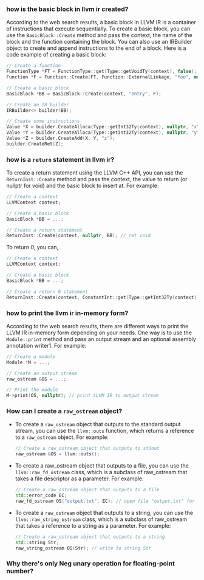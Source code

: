 
### how is the basic block in llvm ir created?

According to the web search results, a basic block in LLVM IR is a container of instructions that execute sequentially. To create a basic block, you can use the `BasicBlock::Create` method and pass the context, the name of the block and the function containing the block. You can also use an IRBuilder object to create and append instructions to the end of a block. Here is a code example of creating a basic block:

```cpp
// Create a function
FunctionType *FT = FunctionType::get(Type::getVoidTy(context), false);
Function *F = Function::Create(FT, Function::ExternalLinkage, "foo", module);

// Create a basic block
BasicBlock *BB = BasicBlock::Create(context, "entry", F);

// Create an IR builder
IRBuilder<> builder(BB);

// Create some instructions
Value *X = builder.CreateAlloca(Type::getInt32Ty(context), nullptr, "x");
Value *Y = builder.CreateAlloca(Type::getInt32Ty(context), nullptr, "y");
Value *Z = builder.CreateAdd(X, Y, "z");
builder.CreateRet(Z);
```

### how is a `return` statement in llvm ir?

To create a return statement using the LLVM C++ API, you can use the `ReturnInst::Create` method and pass the context, the value to return (or nullptr for void) and the basic block to insert at. For example:

```cpp
// Create a context
LLVMContext context;

// Create a basic block
BasicBlock *BB = ...;

// Create a return statement
ReturnInst::Create(context, nullptr, BB); // ret void
```

To return 0, you can,

```cpp
// Create a context
LLVMContext context;

// Create a basic block
BasicBlock *BB = ...;

// Create a return 0 statement
ReturnInst::Create(context, ConstantInt::get(Type::getInt32Ty(context), 0), BB); // ret i32 0
```

### how to print the llvm ir in-memory form?

According to the web search results, there are different ways to print the LLVM IR in-memory form depending on your needs. One way is to use the `Module::print` method and pass an output stream and an optional assembly annotation writer1. For example:

```cpp
// Create a module
Module *M = ...;

// Create an output stream
raw_ostream &OS = ...;

// Print the module
M->print(OS, nullptr); // print LLVM IR to output stream
```

### How can I create a `raw_ostream` object?

- To create a `raw_ostream` object that outputs to the standard output stream, you can use the `llvm::outs` function, which returns a reference to a `raw_ostream` object. For example:

    ```cpp
    // Create a raw_ostream object that outputs to stdout
    raw_ostream &OS = llvm::outs();
    ```
- To create a raw_ostream object that outputs to a file, you can use the `llvm::raw_fd_ostream` class, which is a subclass of raw_ostream that takes a file descriptor as a parameter. For example:
   
    ```cpp
    // Create a raw_ostream object that outputs to a file
    std::error_code EC;
    raw_fd_ostream OS("output.txt", EC); // open file "output.txt" for writing
    ```

- To create a `raw_ostream` object that outputs to a string, you can use the `llvm::raw_string_ostream` class, which is a subclass of raw_ostream that takes a reference to a string as a parameter. For example:
  
    ```cpp
    // Create a raw_ostream object that outputs to a string
    std::string Str;
    raw_string_ostream OS(Str); // write to string Str
    ```
  
### Why there's only Neg unary operation for floating-point number?